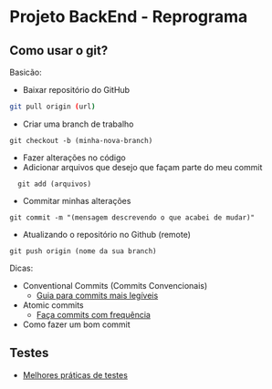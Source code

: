 # Projeto BackEnd - Reprograma

## Como usar o git?

Basicão:

- Baixar repositório do GitHub
```bash
git pull origin (url)
```

- Criar uma branch de trabalho
```
git checkout -b (minha-nova-branch)
```

- Fazer alterações no código
- Adicionar arquivos que desejo que façam parte do meu commit
```
  git add (arquivos)
```

- Commitar minhas alterações
```
git commit -m "(mensagem descrevendo o que acabei de mudar)"
```

- Atualizando o repositório no Github (remote)
```
git push origin (nome da sua branch)
```

Dicas:

- Conventional Commits (Commits Convencionais)
  - [Guia para commits mais legíveis](https://www.conventionalcommits.org/en/v1.0.0-beta.2/)
- Atomic commits 
  - [Faça commits com frequência](https://www.freshconsulting.com/atomic-commits/)
- Como fazer um bom commit


## Testes

- [Melhores práticas de testes](https://github.com/goldbergyoni/javascript-testing-best-practices)
